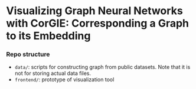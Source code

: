 # Visualizing Graph Neural Networks with CorGIE: Corresponding a Graph to its Embedding

### Repo structure

* `data/`: scripts for constructing graph from public datasets.  Note that it is not for storing actual data files.
* `frontend/`: prototype of visualization tool
